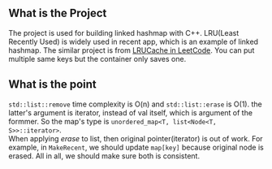 ## What is the Project

The project is used for building linked hashmap with C++. LRU(Least Recently Used) is widely used in recent app, which is an example of linked hashmap.
The similar project is from [LRUCache in LeetCode](https://leetcode.com/problems/lru-cache). You can put multiple same keys but the container only saves one.

## What is the point

`std::list::remove` time complexity is O(n) and `std::list::erase` is O(1). the latter's argument is iterator, instead of val itself, which is argument of the formmer. So the map's type is `unordered_map<T, list<Node<T, S>>::iterator>`.  
When applying *erase* to list, then original pointer(iterator) is out of work. For example, in `MakeRecent`, we should update `map[key]` because original node is erased. All in all, we should make sure both is consistent.
